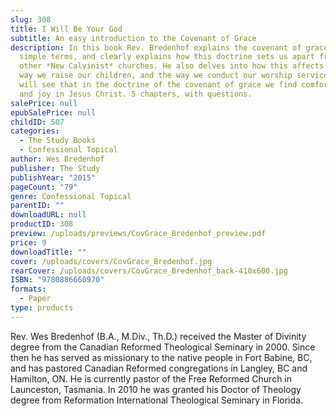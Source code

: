 ```yaml
---
slug: 308
title: I Will Be Your God
subtitle: An easy introduction to the Covenant of Grace
description: In this book Rev. Bredenhof explains the covenant of grace in
  simple terms, and clearly explains how this doctrine sets us apart from most
  other *New Calvinist* churches. He also delves into how this affects the
  way we raise our children, and the way we conduct our worship services. You
  will see that in the doctrine of the covenant of grace we find comfort, hope,
  and joy in Jesus Christ. 5 chapters, with questions.
salePrice: null
epubSalePrice: null
childID: 507
categories:
  - The Study Books
  - Confessional Topical
author: Wes Bredenhof
publisher: The Study
publishYear: "2015"
pageCount: "79"
genre: Confessional Topical
parentID: ""
downloadURL: null
productID: 308
preview: /uploads/previews/CovGrace_Bredenhof_preview.pdf
price: 9
downloadTitle: ""
cover: /uploads/covers/CovGrace_Bredenhof.jpg
rearCover: /uploads/covers/CovGrace_Bredenhof_back-410x600.jpg
ISBN: "9780886660970"
formats:
  - Paper
type: products
---
```

Rev. Wes Bredenhof (B.A., M.Div., Th.D.) received the Master of Divinity degree from the Canadian Reformed Theological Seminary in 2000. Since then he has served as missionary to the native people in Fort Babine, BC, and has pastored Canadian Reformed congregations in Langley, BC and Hamilton, ON. He is currently pastor of the Free Reformed Church in Launceston, Tasmania. In 2010 he was granted his Doctor of Theology degree from Reformation International Theological Seminary in Florida.